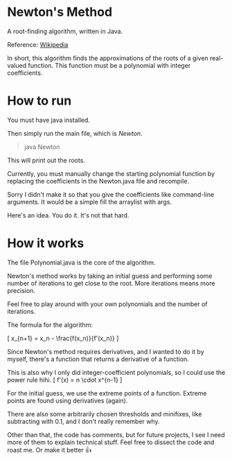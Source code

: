 # Newton's Method

A root-finding algorithm, written in Java.

Reference:
[Wikipedia](https://en.wikipedia.org/wiki/Newton%27s_method)

In short, this algorithm finds the approximations of the roots of a given real-valued function.
This function must be a polynomial with integer coefficients.

# How to run

You must have java installed.

Then simply run the main file, which is *Newton*.
> java Newton

This will print out the roots.

Currently, you must manually change the starting polynomial function by replacing the coefficients in the Newton.java file and recompile.

Sorry I didn't make it so that you give the coefficients like command-line arguments. It would be a simple fill the arraylist with args.

Here's an idea. You do it. It's not that hard.

# How it works

The file Polynomial.java is the core of the algorithm.

Newton's method works by taking an initial guess and performing some number of iterations to get close to the root.
More iterations means more precision.

Feel free to play around with your own polynomials and the number of iterations.

The formula for the algorithm:

\[ x_{n+1} = x_n - \frac{f(x_n)}{f'(x_n)} \]

Since Newton's method requires derivatives, and I wanted to do it by myself, there's a function that returns a derivative of a function.

This is also why I only did integer-coefficient polynomials, so I could use the power rule hihi.
\[ f'(x) = n \cdot x^{n-1} \]

For the initial guess, we use the extreme points of a function.
Extreme points are found using derivatives (again).

There are also some arbitrarily chosen thresholds and minifixes, like subtracting with 0.1, and I don't really remember why.

Other than that, the code has comments, but for future projects, I see I need more of them to explain technical stuff.
Feel free to dissect the code and roast me.
Or make it better 👍



